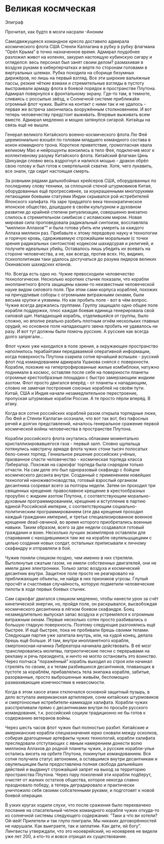# Великая космческая

Эпиграф

Прочитал, как будто в мозги насрали -Аноним

Самодвижущееся командное кресло доставило адмирала космического флота США Стенли Каллагана в рубку в рубку флагмана “Орёл Крыма” в точно назначенное время. Адмирал поудобнее разложил живот на коленях, закурил настоящую кубинскую сигару и огляделся: весь персонал был занят своим делом? размахивая в воздухе руками в киберперчатках и вертя по сторонам головами в виртуальных шлемах. Рубка походила на сборище безумных дирижёров, но лишь на первый взгляд. Все эти широкие вальяжные пассы, резкие чёткие взмахи и стремительные взгляды в пустоту выстраивали армаду флота в боевой порядок в пространстве Плутона. Адмирал повернулся к фронтальному экрану. Где-то там, в темноте, сливаясь с россыпью звёзд, к Солнечной системе приближаkя огромный флот чужих. Выйти на контакт с ними так и не удалось - первая же встреча закончилась вооружённым столкновением. И вот теперь человечеству предстоит выживать. Впервые выживать всем вместе. Адмирал медленно и мощно затянулся сигарой. Китайцы на связь ещё не вышли.

Генерал великого Китайского военно-космического флота Лю Фей церемониально взошёл по головам младшего командного состава в кокон командного трона. Короткое приветствие, громогласная хвала великому Мао и нейрошунты вонзились в тело Фея, подключив мозг к коллективному разуму Китайского флота. Китайский флагман Цинь Шихуанди словно весь вздрогнул и налился мощью - дракон обрёл свою голову и был готов к смертельной схватке. Хотя, чего лукавить, все знали, где сидит настоящая смерть.

За ровными рядами дальнобойных крейсеров США, оборудованных по последнему слову техники, за сплошной стеной штурмовиков Китая, оборудованных ещё прогрессивнее, за изукрашенными многорукими летающими боевыми статуями Индии скрывался рой истребителей Японского халифата. На заре тридцатого века технократическое японское общество, дошедшее в своём культурном и духовном развитии до крайней степени ритуализации, совершенно внезапно слилось в стремительном симбиозе с исламским миром. Новая мировая сила проповедовала радикальный синтоизм, восславляла “миллион Аллахов”“ и была готова убить или умереть за каждого Аллаха миллион раз. Прибавьте к этому передовую науку и технологии и горячую кровь, сдерживаемую строжайшим моральным (с точки зрения радикальных синтоистов) кодексом шахидсурая и религией, и получите идеальных убийц. Оставалось лишь убедить их воевать на стороне человечества, а не, как всегда, против всех. Но, видимо, психополитикам таки удалось достучаться до разума лидеров великих Окинавских шахидских кланов.

Но. Всегда есть одно но. Чужие превосходили человечество технологически. Несколько коротких стычек показали, что корабли инопланетного флота защищены каким-то неизвестным человеческой науке видом силового поля. При этом сами корпуса кораблей, похожих на причудливые соборы с огромными витражными окнами, были весьма хрупки и уязвимы. Но как пробить поле - вот в чём вопрос. Чужие всегда держались группами. Группу защищало одно общее поле корабля поддержки, плюс каждая боевая единица  генерировала свой силовой щит. Нападающий корабль, отделившейся от группы, было сложно, но вполне реально разбить плотным огнём нескольких главных орудий, но основное поле нападающего звена пробить не удавалось ни разу. И вот тут должны были помочь русские. А русские как всегда долго запрягали…

Флот чужих уже находился в поле зрения, а окружающее пространство наполнилось терабайтами передаваемой оперативной информации, когда поверхность Плутона озарила сотня ярчайший вспышек - русский флот под командованием адмирала Ушакова снялся с поверхности. Корабли, похожие на гипертрофированные жилые комбиблоки, натужно поднимали в космос, оставляя после себя на поверхности планеты огромные крестообразные площадки с быстро замерзающим жидким азотом. Флот просто двигался вперёд - от планеты к нападающим, словно не замечая построения союзных кораблей на своём пути. Китай, США и Индия начали незамедлительное перестроение, пропуская штурмовые корабли России. А те просто пёрли вперёд. В атаку.

Когда вся сотня российских кораблей разом открыла торпедные люки, Лю Фей и Стенли Каллаган осознали, что вот так вот, без пафосных речей и долгих представлений, началось генеральное сражение первой космической войны человечества в пространстве Плутона.

Корабли российского флота окутались облаками моментально кристаллизировавшегося газа - первый залп. Словно щупальца потянулись навстречу армаде флота чужих стони тысяч  полосатых бело-синих торпед. Гениальное решение российских учёных, призванное спасти человечество - космическая торпеда класса Либератор. Похожая на саркофаг торпеда была снарядом только отчасти. На сам деле это был одноразовый скафандр с бойцом космического десанта внутри. Созданный с применением новейших технологий наноживотноводства, готовый взрослый организм десантника созревал всего за полторы недели. Затем он проходил три священных крещения: православное крещение в крестообразных прорубях с жидким азотом Плутона, с соответствующим морально-духовным программированием, крещение и вступление в партию единой Российской империи, с соответствующим социально-политическим программированием (эти два крещения проходил каждый гражданин империи), и третье специализированное военное крещение dead-овчиной, во время которого приобретались военные навыки. Таким образом, всего за две недели создавался готовый гражданин и воин. Несколько лучших экземпляров оставляли для спаривания с находившимися там же на корабле овуляльшщицами с целью создания новых солдат, остальных приписывали к личному скафандру и отправляли в бой.

Чужие поняли слишком поздно, чем именно в них стреляли. Вытолкнутые сжатым газом, не имели собственных двигателей, они не имели даже электроники. Только запас воздуха и космический десантник внутри. Защитное поле просто не реагировало на приближающие объекты, не найдя в них признаков угрозы. Глупый просчёт и счастливая случайность, которую подметили человеческие пилоты в ходе первых боевых стычек.

Сам саркофаг двигался слишком медленно, чтобы нанести урон за счёт кинетической энергии, но, пройдя поле, он раскрывался, высвобождая космического десантника в лёгком боевом скафандре. Боец незамедлительно выпускал запас воздуха и устремлялся к огромным витражным окнам. Первые несколько сотен просто разбивались о большую гладкую поверхность. Поэтому следующие разгонялись ещё быстрее. И ещё быстрее, пока не пробивали брешь своими телами. Следующая партия уже залетала внутрь, или, на худой конец, делала брешь ещё больше. И там, внутри инопланетного корабля, смертоносная начинка Либреатора начинала действовать. В её мозг транслировались молитвы, патриотические песни с перерывами на рекламу и речь президента, и ничто не могло остановить это воинство. Через полчаса "поражённый” корабль выходил из строя или начинал стрелять по своим, а к телам разбившихся десантников, плавающих в пустоте за кораблём, прибавлялись тела экипажа корабля, забитые, разорванные, просто выброшенные живьём, беспомощно размахивающие конечностями в невесомости.

Когда в этом хаосе атаки отключался основной защитный пузырь, в дело вступала американская артиллерия, сонм китайских штурмовиков и смертоносные истребители-камикадзе халифата. Корабли чужих расстреливали прямо с десантниками внутри по просьбе русского командования, т.к. российский социум традиционно не бы готов к содержанию ветеранов войны.

Через шесть часов флот чужих был полностью разбит. Китайские и американские корабли спецназначения юрко сновали между осколков, собирая драгоценные артефакты чужих технологий, корабли халифата преследовали отступающих с явным намерением донести волю миллиона Аллахов до родной планеты чужих, а русские корабли-ульи остались висеть на орбите Плутона, покинутые командованием. Вся сотня получила статус автономии, а оставшимся внутри десантникам и овуляльшицам была предоставлена полная свобода дальнейших действий и выдвинут строжайший запрет на выход за территорию пространства Плутона. Через пару поколений эти корабли подберут, очистят от жалких остатков общества, которое некогда славно праздновало победу, а теперь деградировало и практически уничтожило себя своими собсвтенными руками, и подготовят к новой боевой операции.

В узких кругах ходили слухи, что после сражения было перехвачено послание на спасательный челнок командного корабля чужих откуда-то из солнечной системы следующего содержания: “Таки а что ви хотели? Ой-вей! Прилетели и так глупо поиграли. Мы никаких договорённостей не нарушали. Как выиграете, так и заплатим. Как дети, ей богу”. Лингвисты утверждали, что это нооеврейский, но нооевреев не видели уже лет 200, а кто-то и вовсе отрицал их существование.
